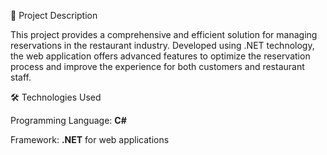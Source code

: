 📄 Project Description

This project provides a comprehensive and efficient solution for managing reservations in the restaurant industry. Developed using .NET technology, the web application offers advanced features to optimize the reservation process and improve the experience for both customers and restaurant staff.

🛠️ Technologies Used

Programming Language: **C#**

Framework: **.NET** for web applications

